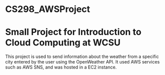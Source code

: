 # CS298_AWSProject
# Small Project for Introduction to Cloud Computing at WCSU 

This project is used to send information about the weather from a specific city entered by the user using the OpenWeather API. 
It used AWS services such as AWS SNS, and was hosted in a EC2 instance.
